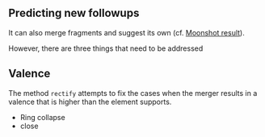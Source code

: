 ## Predicting new followups

It can also merge fragments and suggest its own 
(cf. [Moonshot result](https://discuss.postera.ai/t/fragmenstein-merging/1461)).

However, there are three things that need to be addressed

## Valence

The method `rectify` attempts to fix the cases when the merger results in a valence that is higher than the element supports.

* Ring collapse
* close 
